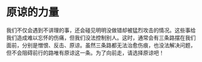 # 原谅的力量

我们不仅会遇到不讲理的事，还会碰见明明没做错却被猛烈攻击的情况。这些事给我们造成难以忘怀的伤痛，但我们没法控制别人。这时，通常会有三条路摆在我们面前，分别是憎恨、反击、原谅。虽然三条路都无法治愈伤痕，也没法解决问题，但不会阻碍前行的路唯有原谅这一条。为了向前走，请选择原谅吧！